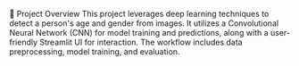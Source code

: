 📌 Project Overview
This project leverages deep learning techniques to detect a person's age and gender from images. It utilizes a Convolutional Neural Network (CNN) for model training and predictions, along with a user-friendly Streamlit UI for interaction. The workflow includes data preprocessing, model training, and evaluation.
